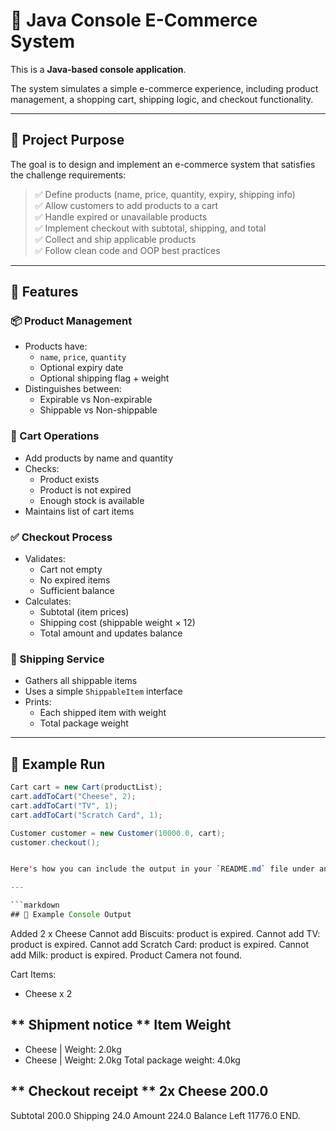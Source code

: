 # 🛒 Java Console E-Commerce System

This is a **Java-based console application**.

The system simulates a simple e-commerce experience, including product management, a shopping cart, shipping logic, and checkout functionality.

---

## 🎯 Project Purpose

The goal is to design and implement an e-commerce system that satisfies the challenge requirements:

> ✅ Define products (name, price, quantity, expiry, shipping info)  
> ✅ Allow customers to add products to a cart  
> ✅ Handle expired or unavailable products  
> ✅ Implement checkout with subtotal, shipping, and total  
> ✅ Collect and ship applicable products  
> ✅ Follow clean code and OOP best practices

---

## 🧩 Features

### 📦 Product Management
- Products have:
  - `name`, `price`, `quantity`
  - Optional expiry date
  - Optional shipping flag + weight
- Distinguishes between:
  - Expirable vs Non-expirable
  - Shippable vs Non-shippable

### 🛒 Cart Operations
- Add products by name and quantity
- Checks:
  - Product exists
  - Product is not expired
  - Enough stock is available
- Maintains list of cart items

### ✅ Checkout Process
- Validates:
  - Cart not empty
  - No expired items
  - Sufficient balance
- Calculates:
  - Subtotal (item prices)
  - Shipping cost (shippable weight × 12)
  - Total amount and updates balance

### 🚚 Shipping Service
- Gathers all shippable items
- Uses a simple `ShippableItem` interface
- Prints:
  - Each shipped item with weight
  - Total package weight

---

## 🧪 Example Run

```java
Cart cart = new Cart(productList);
cart.addToCart("Cheese", 2);
cart.addToCart("TV", 1);
cart.addToCart("Scratch Card", 1);

Customer customer = new Customer(10000.0, cart);
customer.checkout();


Here's how you can include the output in your `README.md` file under an **Example Output** section:

---

```markdown
## 🧾 Example Console Output

```

Added 2 x Cheese
Cannot add Biscuits: product is expired.
Cannot add TV: product is expired.
Cannot add Scratch Card: product is expired.
Cannot add Milk: product is expired.
Product Camera not found.

Cart Items:

* Cheese x 2

\*\* Shipment notice \*\*
Item               Weight
-------------------------

* Cheese | Weight: 2.0kg
* Cheese | Weight: 2.0kg
  Total package weight: 4.0kg

\*\* Checkout receipt \*\*
2x Cheese       200.0
---------------------

Subtotal         200.0
Shipping         24.0
Amount           224.0
Balance Left     11776.0
END.


